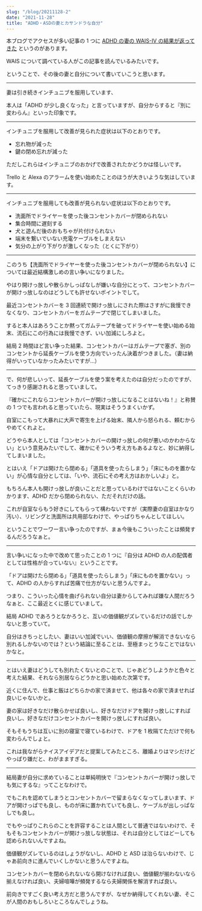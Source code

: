 ```yaml
---
slug: "/blog/20211128-2"
date: "2021-11-28"
title: "ADHD・ASDの妻とカサンドラな自分"
---
```


本ブログでアクセスが多い記事の 1 つに [ADHD の妻の WAIS-IV の結果が返ってきた](https://kk-web.link/blog/20210531) というのがあります。

WAIS について調べている人がこの記事を読んでいるみたいです。

ということで、その後の妻と自分について書いていこうと思います。

---

妻は引き続きインチュニブを服用しています、

本人は「ADHD が少し良くなった」と言っていますが、自分からすると『別に変わらん』といった印象です。

---

インチュニブを服用して改善が見られた症状は以下のとおりです。

- 忘れ物が減った
- 鍵の閉め忘れが減った

ただしこれらはインチュニブのおかげで改善されたかどうかは怪しいです。

Trello と Alexa のアラームを使い始めたことのほうが大きいような気はしています。

---

インチュニブを服用しても改善が見られない症状は以下のとおりです。

- 洗面所でドライヤーを使った後コンセントカバーが閉められない
- 集合時間に遅刻する
- 犬と遊んだ後のおもちゃが片付けられない
- 端末を繋いでいない充電ケーブルをしまえない
- 気分の上がり下がりが激しくなった（とくに下がり）

---

このうち【洗面所でドライヤーを使った後コンセントカバーが閉められない】については最近結構激しめの言い争いになりました。

やはり開けっ放しや散らかしっぱなしが嫌いな自分にとって、コンセントカバーが開けっ放しなのはどうしても許せないポイントでして。

最近コンセントカバーを 3 回連続で開けっ放しにされた際はさすがに我慢できなくなり、コンセントカバーをガムテープで閉じてしまいました。

すると本人はあろうことか黙ってガムテープを破ってドライヤーを使い始める始末、流石にこの行為には我慢できず、いい加減にしろよと。

結局 2 時間ほど言い争った結果、コンセントカバーはガムテープで塞ぎ、別のコンセントから延長ケーブルを使う方向でいったん決着がつきました。（妻は納得がいっていなかったみたいですが…）

---

で、何が悲しいって、延長ケーブルを使う案を考えたのは自分だったのですが、てっきり感謝されると思っていまして。

『確かにこれならコンセントカバーが開けっ放しになることはないね！』と称賛の 1 つでも言われると思っていたら、現実はそううまくいかず。

自室にこもって大暴れに大声で寄生を上げる始末、隣人から怒られる、頼むからやめてくれよと。

どうやら本人としては「コンセントカバーの開けっ放しの何が悪いのかわからない」という意見みたいでして、確かにそういう考え方もあるよなと、妙に納得してしまいました。

とはいえ「ドアは開けたら閉める」「道具を使ったらしまう」「床にものを置かない」が心情な自分としては、「いや、流石にその考え方はおかしいよ」と。

もちろん本人も開けっ放しが良いことだと思っているわけではないことくらいわかります、ADHD だから閉められない、ただそれだけの話。

これが自室ならもう好きにしてもらって構わないですが（実際妻の自室はかなり汚い）、リビングと洗面所は共用部なわけで、やっぱりちゃんとしてほしい。

ということでワーワー言い争ったのですが、まぁ今後もこういったことは頻発するんだろうなぁと。

---

言い争いになった中で改めて思ったことの 1 つに『自分は ADHD の人の配偶者としては性格が合っていない』ということです。

「ドアは開けたら閉める」「道具を使ったらしまう」「床にものを置かない」って、ADHD の人からすれば苦痛で仕方がないと思うんですよ。

つまり、こういった心情を曲げられない自分は妻からしてみれば嫌な人間だろうなぁと、ここ最近とくに感じていまして。

結局 ADHD であろうとなかろうと、互いの価値観がズレているだけの話でしかないと思っていて。

自分はきちっとしたい、妻はいい加減でいい、価値観の摩擦が解消できないなら別れるしかないのでは？という結論に至ることは、至極まっとうなことではないかなと。

---

とはいえ妻はどうしても別れたくないとのことで、じゃあどうしようかと色々と考えた結果、それなら別居ならどうかと思い始めた次第です。

近くに住んで、仕事と飯はどちらかの家で済ませて、他は各々の家で済ませれば良いじゃないかと。

妻の家は好きなだけ散らかせば良いし、好きなだけドアを開けっ放しにすれば良いし、好きなだけコンセントカバーを開けっ放しにすれば良い。

そもそもうちは互いに別の寝室で寝ているわけで、ドアを 1 枚隔てただけで何も変わらんでしょと。

これは我ながらナイスアイデアだと提案してみたところ、離婚よりはマシだけどやっぱり嫌だと、わがまますぎる。

---

結局妻が自分に求めていることは単純明快で『コンセントカバーが開けっ放しでも気にするな』ってことなわけで。

でもこれを認めてしまうとコンセントカバーで留まらなくなってしまいます、ドアが開けっぱでも良し、ものが床に置かれていても良し、ケーブルが出しっぱなしでも良し。

でもやっぱりこれらのことを許容することは人間として普通ではないわけで、そもそもコンセントカバーが開けっ放しな状態は、それは自分としてはどーしても認められないんですよね。

価値観がズレているのはしょうがないし、ADHD と ASD は治らないわけで、じゃあ前向きに進んでいくしかないと思うんですよね。

コンセントカバーを閉められないなら開けなければ良い、価値観が揃わないなら揃えなければ良い、夫婦喧嘩が頻発するなら夫婦関係を解消すれば良い。

前向きですごく良い考え方だと思うんですが、なぜか納得してくれない妻、そこが人間のおもしろいところなんでしょうね。
